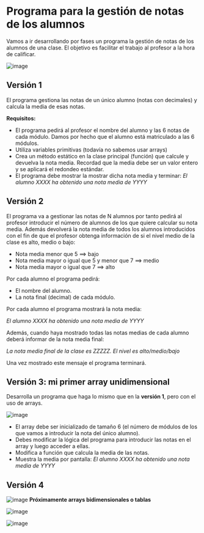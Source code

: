 # Programa para la gestión de notas de los alumnos

Vamos a ir desarrollando por fases un programa la gestión de notas de los alumnos de una clase. El objetivo es facilitar el trabajo al profesor a la hora de calificar.

![image](https://user-images.githubusercontent.com/91023374/196936768-b8d6363e-e408-49c8-a892-48cfd91b5be4.png)


## Versión 1

El programa gestiona las notas de un único alumno (notas con decimales) y calcula la media de esas notas.

**Requisitos:**
- El programa pedirá al profesor el nombre del alumno y las 6 notas de cada módulo. Damos por hecho que el alumno está matriculado a las 6 módulos.
- Utiliza variables primitivas (todavía no sabemos usar arrays)
- Crea un método estático en la clase principal (función) que calcule y devuelva la nota media. Recordad que la media debe ser un valor entero y se aplicará el redondeo estándar.
- El programa debe mostrar la mostrar dicha nota media y terminar: *El alumno XXXX ha obtenido una nota media de YYYY*

## Versión 2

El programa va a gestionar las notas de N alumnos por tanto pedirá al profesor introducir el número de alumnos de los que quiere calcular su nota media.
Además devolverá la nota media de todos los alumnos introducidos con el fin de que el profesor obtenga información de si el nivel medio de la clase es alto, medio o bajo:

- Nota media menor que 5 ==> bajo
- Nota media mayor o igual que 5 y menor que 7 ==> medio
- Nota media mayor o igual que 7 ==> alto

Por cada alumno el programa pedirá:

- El nombre del alumno.
- La nota final (decimal) de cada módulo.

Por cada alumno el programa mostrará la nota media:

*El alumno XXXX ha obtenido una nota media de YYYY*

Además, cuando haya mostrado todas las notas medias de cada alumno deberá informar de la nota media final:

*La nota media final de la clase es ZZZZZ. El nivel es alto/medio/bajo*

Una vez mostrado este mensaje el programa terminará.


## Versión 3: mi primer array unidimensional


Desarrolla un programa que haga lo mismo que en la **versión 1**, pero con el uso de arrays.

![image](https://user-images.githubusercontent.com/91023374/197191979-3270f866-3dd8-4eaf-8f9d-5526d325b80d.png)


- El array debe ser inicializado de tamaño 6 (el número de módulos de los que vamos a introducir la nota del único alumno).
- Debes modificar la lógica del programa para introducir las notas en el array y luego acceder a ellas.
- Modifica a función que calcula la media de las notas.
- Muestra la media por pantalla: *El alumno XXXX ha obtenido una nota media de YYYY*


## Versión 4

![image](https://user-images.githubusercontent.com/91023374/196938736-2416bf1d-bb6c-464d-96f1-8d67370e0510.png) **Próximamente arrays bidimensionales o tablas**

![image](https://user-images.githubusercontent.com/91023374/196938586-846c0dc3-f52a-4f26-ae75-fea580d30f20.png)


![image](https://user-images.githubusercontent.com/91023374/196938640-503e3909-a875-4bab-8a9b-efc62aa2407b.png)

